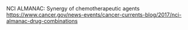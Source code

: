 NCI ALMANAC: Synergy of chemotherapeutic agents
https://www.cancer.gov/news-events/cancer-currents-blog/2017/nci-almanac-drug-combinations
